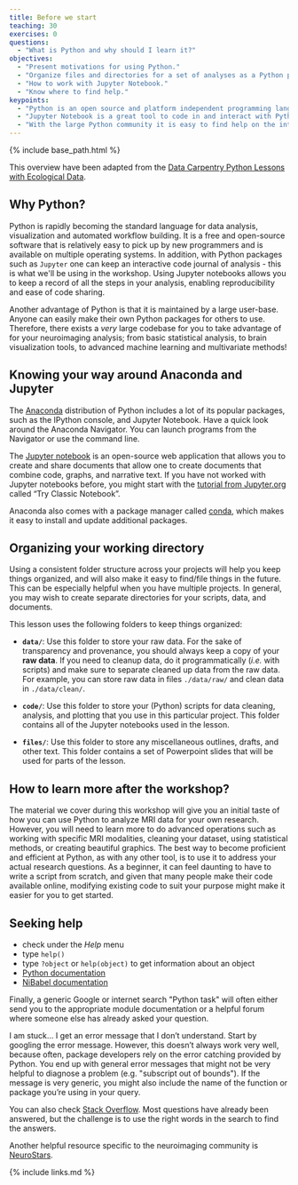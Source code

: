```yaml
---
title: Before we start
teaching: 30
exercises: 0
questions:
  - "What is Python and why should I learn it?"
objectives:
  - "Present motivations for using Python."
  - "Organize files and directories for a set of analyses as a Python project."
  - "How to work with Jupyter Notebook."
  - "Know where to find help."
keypoints:
  - "Python is an open source and platform independent programming language."
  - "Jupyter Notebook is a great tool to code in and interact with Python."
  - "With the large Python community it is easy to find help on the internet."
---
```


{% include base_path.html %}

This overview have been adapted from the [Data Carpentry Python Lessons with Ecological Data](https://datacarpentry.org/python-ecology-lesson/).

## Why Python?

Python is rapidly becoming the standard language for data analysis, visualization and automated workflow building.
It is a free and open-source software that is relatively easy to pick up by new programmers and is available on multiple operating systems.
In addition, with Python packages such as `Jupyter` one can keep an interactive code journal of analysis - this is what we'll be using in the workshop.
Using Jupyter notebooks allows you to keep a record of all the steps in your analysis, enabling reproducibility and ease of code sharing.

Another advantage of Python is that it is maintained by a large user-base.
Anyone can easily make their own Python packages for others to use.
Therefore, there exists a *very* large codebase for you to take advantage of for your neuroimaging analysis; from basic statistical analysis, to brain visualization tools, to advanced machine learning and multivariate methods!

## Knowing your way around Anaconda and Jupyter

The [Anaconda][anaconda] distribution of Python includes a lot of its popular packages, such as the IPython console, and Jupyter Notebook.
Have a quick look around the Anaconda Navigator.
You can launch programs from the Navigator or use the command line.

The [Jupyter notebook](https://jupyter.org) is an open-source web application that allows you to create
and share documents that allow one to create documents that combine code, graphs, and narrative text.
If you have not worked with Jupyter notebooks before, you might start with the [tutorial from Jupyter.org](https://jupyter.org/try) called “Try Classic Notebook”.

Anaconda also comes with a package manager called [conda](https://conda.io/docs/), which makes it easy to install and update additional packages.

## Organizing your working directory

Using a consistent folder structure across your projects will help you keep things organized, and will also make it easy to find/file things in the future.
This can be especially helpful when you have multiple projects.
In general, you may wish to create separate directories for your scripts, data, and documents.

This lesson uses the following folders to keep things organized:

- **`data/`**: Use this folder to store your raw data. For the sake of transparency and provenance,
you should always keep a copy of your **raw data**. If you need to cleanup data, do it
programmatically (_i.e._ with scripts) and make sure to separate cleaned up data from the raw data.
For example, you can store raw data in files `./data/raw/` and clean data in `./data/clean/`.

- **`code/`**: Use this folder to store your (Python) scripts for data cleaning, analysis, and
plotting that you use in this particular project. This folder contains all of the Jupyter notebooks used in the lesson.

- **`files/`**: Use this folder to store any miscellaneous outlines, drafts, and other text. This folder contains a set of Powerpoint slides that will be used for parts of the lesson.

## How to learn more after the workshop?

The material we cover during this workshop will give you an initial taste of how you can use Python
to analyze MRI data for your own research.
However, you will need to learn more to do advanced operations such as working with specific MRI modalities, cleaning your dataset, using statistical methods, or creating beautiful graphics.
The best way to become proficient and efficient at Python, as with any other tool, is to use it to address your actual research questions.
As a beginner, it can feel daunting to have to write a script from scratch, and given that many people make their code available online, modifying existing code to suit your purpose might make it easier for you to get started.

## Seeking help

* check under the _Help_ menu
* type `help()`
* type `?object` or `help(object)` to get information about an object
* [Python documentation][python-docs]
* [NiBabel documentation][nibabel-docs]

Finally, a generic Google or internet search "Python task" will often either send you to the
appropriate module documentation or a helpful forum where someone else has already asked your
question.

I am stuck... I get an error message that I don’t understand.
Start by googling the error message. However, this doesn’t always work very well, because often,
package developers rely on the error catching provided by Python. You end up with general error
messages that might not be very helpful to diagnose a problem (e.g. "subscript out of bounds"). If
the message is very generic, you might also include the name of the function or package you’re using
in your query.

You can also check [Stack Overflow][stack-overflow]. Most questions have already been answered, but the challenge is to use the right words in the search to find the answers.

Another helpful resource specific to the neuroimaging community is [NeuroStars](https://neurostars.org/).

[anaconda]: https://www.anaconda.com
[nibabel-docs]: https://nipy.org/nibabel/manual.html#manual
[python-docs]: https://www.python.org/doc
[stack-overflow]: https://stackoverflow.com

{% include links.md %}

